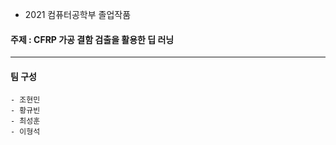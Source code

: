 * 2021 컴퓨터공학부 졸업작품   
#### 주제 : CFRP 가공 결함 검출을 활용한 딥 러닝   
***   

#### 팀 구성   

	- 조현민   
	- 황규빈   		
	- 최성훈   
	- 이형석   
